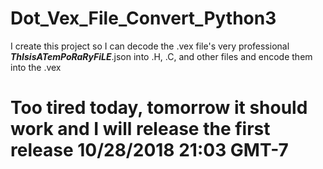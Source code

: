 # Dot_Vex_File_Convert_Python3
I create this project so I can decode the .vex file's very professional ___ThIsisATemPoRaRyFiLE___.json into .H, .C, and other files and encode them into the .vex

# Too tired today, tomorrow it should work and I will release the first release 10/28/2018 21:03 GMT-7

